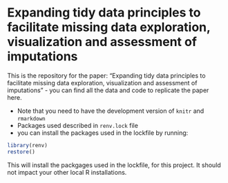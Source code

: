 
<!-- README.md is generated from README.Rmd. Please edit that file -->

# Expanding tidy data principles to facilitate missing data exploration, visualization and assessment of imputations

This is the repository for the paper: “Expanding tidy data principles to
facilitate missing data exploration, visualization and assessment of
imputations” - you can find all the data and code to replicate the paper
here.

-   Note that you need to have the development version of `knitr` and
    `rmarkdown`
-   Packages used described in `renv.lock` file
-   you can install the packages used in the lockfile by running:

``` r
library(renv)
restore()
```

This will install the packgages used in the lockfile, for this project.
It should not impact your other local R installations.
